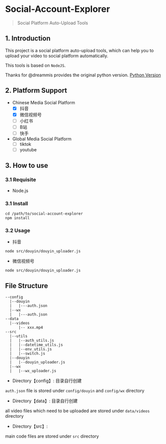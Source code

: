 # Social-Account-Explorer

> Social Platform Auto-Upload Tools


## 1. Introduction
This project is a social platform auto-upload tools, which can help you to upload your video to social platform automatically.

This tools is based on `NodeJS`.

Thanks for @dreammis provides the original python version. [Python Version](https://github.com/dreammis/social-auto-upload)


## 2. Platform Support
- Chinese Media Social Platform
  - [x] 抖音
  - [x] 微信视频号
  - [ ] 小红书
  - [ ] B站
  - [ ] 快手
- Global Media Social Platform
  - [ ] tiktok
  - [ ] youtube

## 3. How to use
### 3.1 Requisite
- Node.js
### 3.1 Install
```shell
cd /path/to/social-account-explorer
npm install
```

### 3.2 Usage
- 抖音
```shell
node src/douyin/douyin_uploader.js
```

- 微信视频号
```shell
node src/douyin/douyin_uploader.js
```

## File Structure
```
--config
  |--douyin
  |   |---auth.json
  |--wx
  |   |---auth.json
--data
  |--videos
      |-- xxx.mp4
--src
  |--utils
  |   |--auth_utils.js
  |   |--datetime_utils.js
  |   |--env_utils.js
  |   |--switch.js
  |--douyin
  |   |--douyin_uploader.js
  |--wx
  |   |--wx_uploader.js
```


- Directory【config】: 目录自行创建

`auth.json` file is stored under `config/douyin` and `config/wx` directory

- Directory【data】: 目录自行创建

all video files which need to be uploaded are stored under `data/videos` directory

- Directory【src】:

main code files are stored under `src` directory
